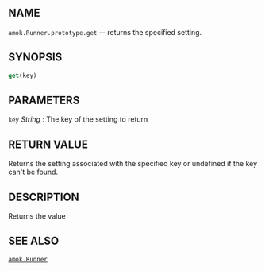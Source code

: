 ## NAME

`amok.Runner.prototype.get` -- returns the specified setting.

## SYNOPSIS

```js
get(key)
```

## PARAMETERS
`key` *String*
:   The key of the setting to return

## RETURN VALUE

Returns the setting associated with the specified key or undefined if the key
can't be found.

## DESCRIPTION

Returns the value

## SEE ALSO

[`amok.Runner`](doc/api/Runner.md)
